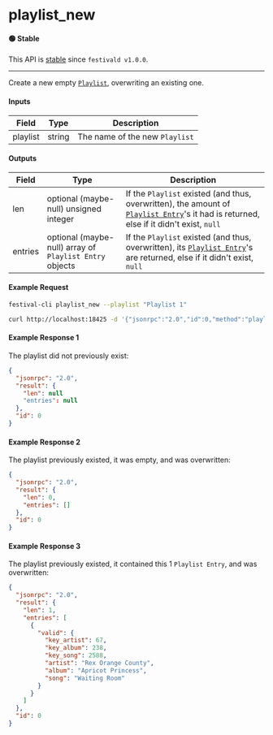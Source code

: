 # playlist_new

#### 🟢 Stable
This API is [stable](/api-stability/marker.md) since `festivald v1.0.0`.

---

Create a new empty [`Playlist`](/common-objects/playlist.md), overwriting an existing one.

#### Inputs
| Field    | Type   | Description |
|----------|--------|-------------|
| playlist | string | The name of the new `Playlist`

#### Outputs
| Field   | Type                                                    | Description |
|---------|---------------------------------------------------------|-------------|
| len     | optional (maybe-null) unsigned integer                  | If the `Playlist` existed (and thus, overwritten), the amount of [`Playlist Entry`](/common-objects/playlist.md)'s it had is returned, else if it didn't exist, `null`
| entries | optional (maybe-null) array of `Playlist Entry` objects | If the `Playlist` existed (and thus, overwritten), its [`Playlist Entry`](/common-objects/playlist.md)'s are returned, else if it didn't exist, `null`

#### Example Request
```bash
festival-cli playlist_new --playlist "Playlist 1"
```
```bash
curl http://localhost:18425 -d '{"jsonrpc":"2.0","id":0,"method":"playlist_new","params":{"playlist":"Playlist 1"}}'
```

#### Example Response 1
The playlist did not previously exist:
```json
{
  "jsonrpc": "2.0",
  "result": {
    "len": null
    "entries": null
  },
  "id": 0
}
```

#### Example Response 2
The playlist previously existed, it was empty, and was overwritten:
```json
{
  "jsonrpc": "2.0",
  "result": {
    "len": 0,
    "entries": []
  },
  "id": 0
}
```

#### Example Response 3
The playlist previously existed, it contained this 1 `Playlist Entry`, and was overwritten:
```json
{
  "jsonrpc": "2.0",
  "result": {
    "len": 1,
    "entries": [
      {
        "valid": {
          "key_artist": 67,
          "key_album": 238,
          "key_song": 2588,
          "artist": "Rex Orange County",
          "album": "Apricot Princess",
          "song": "Waiting Room"
        }
      }
    ]
  },
  "id": 0
}
```
